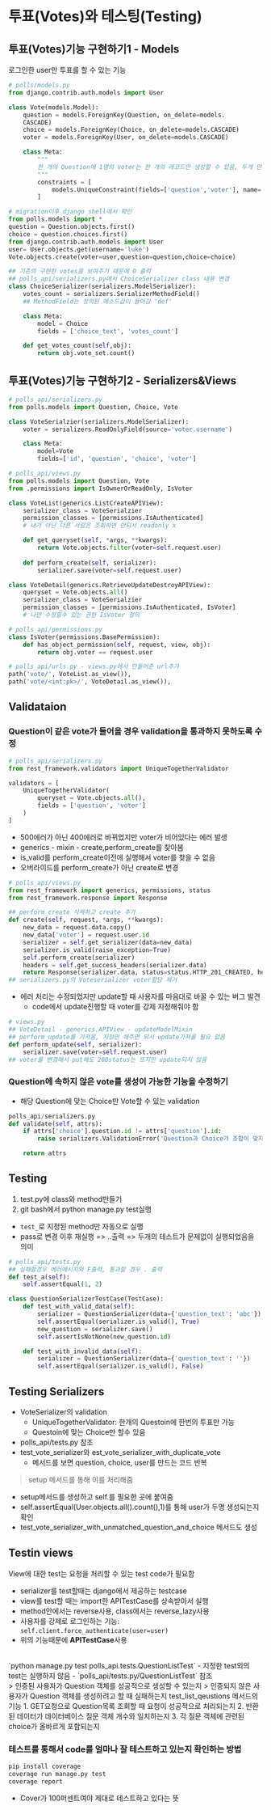 # 투표(Votes)와 테스팅(Testing)
## 투표(Votes)기능 구현하기1 - Models
로그인한 user만 투표를 할 수 있는 기능
```python
# polls/models.py
from django.contrib.auth.models import User

class Vote(models.Model):
    question = models.ForeignKey(Question, on_delete=models.
    CASCADE)
    choice = models.ForeignKey(Choice, on_delete=models.CASCADE)
    voter = models.ForeignKey(User, on_delete=models.CASCADE)

    class Meta:
        """
        한 개의 Question에 1명의 voter는 한 개의 레코드만 생성할 수 있음, 두개 만들시 해당 제약에 걸림
        """
        constraints = [
            models.UniqueConstraint(fields=['question','voter'], name='unique_voter_for_questions')
        ]

# migration이후 django shell에서 확인
from polls.models import *
question = Question.objects.first()
choice = question.choices.first()
from django.contrib.auth.models import User
user= User.objects.get(username='luke')
Vote.objects.create(voter=user,question=question,choice=choice)

## 기존의 구현한 votes을 보여주기 때문에 0 출력
## polls_api/serializers.py에서 ChoiceSerializer class 내용 변경
class ChoiceSerializer(serializers.ModelSerializer):
    votes_count = serializers.SerializerMethodField()
    ## MethodField는 정의된 메소드값이 들어감 'def'

    class Meta:
        model = Choice
        fields = ['choice_text', 'votes_count']

    def get_votes_count(self,obj):
        return obj.vote_set.count()

```

## 투표(Votes)기능 구현하기2 - Serializers&Views
```python
# polls_api/serializers.py
from polls.models import Question, Choice, Vote

class VoteSerialzier(serializers.ModelSerializer):
    voter = serializers.ReadOnlyField(source='voter.username')

    class Meta:
        model=Vote
        fields=['id', 'question', 'choice', 'voter']

# polls_api/views.py
from polls.models import Question, Vote
from .permissions import IsOwnerOrReadOnly, IsVoter

class VoteList(generics.ListCreateAPIView):
    serializer_class = VoteSerialzier
    permission_classes = [permissions.IsAuthenticated]
    # 내가 아닌 다른 사람은 조회하면 안되서 readonly x

    def get_queryset(self, *args, **kwargs):
        return Vote.objects.filter(voter=self.request.user)
    
    def perform_create(self, serializer):
        serializer.save(voter=self.request.user)

class VoteDetail(generics.RetrieveUpdateDestroyAPIView):
    queryset = Vote.objects.all()
    serializer_class = VoteSerialzier
    permission_classes = [permissions.IsAuthenticated, IsVoter]
    # 나만 수정할수 있는 권한 IsVoter 정의

# polls_api/permissions.py
class IsVoter(permissions.BasePermission):
    def has_object_permission(self, request, view, obj):
        return obj.voter == request.user

# polls_api/urls.py - views.py에서 만들어준 url추가
path('vote/', VoteList.as_view()),
path('vote/<int:pk>/', VoteDetail.as_view()),
```

## Validataion
### Question이 같은 vote가 들어올 경우 validation을 통과하지 못하도록 수정
```python
# polls_api/serializers.py
from rest_framework.validators import UniqueTogetherValidator

validators = [
    UniqueTogetherValidator(
        queryset = Vote.objects.all(),
        fields = ['question', 'voter']
    )
]
```
- 500에러가 아닌 400에러로 바뀌었지만 voter가 비어있다는 에러 발생 
- generics - mixin - create,perform_create를 찾아봄
- is_valid를 perform_create이전에 실행해서 voter를 찾을 수 없음
- 오버라이드를 perform_create가 아닌 create로 변경
 

```python 
# polls_api/views.py
from rest_framework import generics, permissions, status
from rest_framework.response import Response

## perform_create 삭제하고 create 추가
def create(self, request, *args, **kwargs):
    new_data = request.data.copy()
    new_data['voter'] = request.user.id
    serializer = self.get_serializer(data=new_data)
    serializer.is_valid(raise_exception=True)
    self.perform_create(serializer)
    headers = self.get_success_headers(serializer.data)
    return Response(serializer.data, status=status.HTTP_201_CREATED, headers=headers)
## serializers.py의 Voteserializer voter할당 제거 
```

- 에러 처리는 수정되었지만 update할 때 사용자를 마음대로 바꿀 수 있는 버그 발견
    + code에서 update진행할 때 voter를 강제 지정해줘야 함
```python
# views.py 
## VoteDetail - generics.APIView - updateModelMixin 
## perform_update를 가져옴, 지정만 해주면 되서 update가져올 필요 없음
def perform_update(self, serializer):
    serializer.save(voter=self.request.user)
## voter를 변경해서 put해도 200status는 뜨지만 update되지 않음
```

### Question에 속하지 않은 vote를 생성이 가능한 기능을 수정하기
- 해당 Question에 맞는 Choice만 Vote할 수 있는 validation
```python
polls_api/serializers.py
def validate(self, attrs):
    if attrs['choice'].question.id != attrs['question'].id:
        raise serializers.ValidationError('Question과 Choice가 조합이 맞지 않습니다.')

    return attrs
```

## Testing
1. test.py에 class와 method만들기
2. git bash에서 python manage.py test실행 
- `test_`로 지정된 method만 자동으로 실행
- pass로 변경 이후 재실행 => ..출력 => 두개의 테스트가 문제없이 실행되었음을 의미

```python
# polls_api/tests.py
## 실패할경우 에러메시지와 F출력, 통과할 경우 . 출력
def test_a(self):
    self.assertEqual(1, 2)

class QuestionSerializerTestCase(TestCase):
    def test_with_valid_data(self):
        serializer = QuestionSerializer(data={'question_text': 'abc'})
        self.assertEqual(serializer.is_valid(), True)
        new_question = serializer.save()
        self.assertIsNotNone(new_question.id)

    def test_with_invalid_data(self):
        serializer = QuestionSerializer(data={'question_text': ''})
        self.assertEqual(serializer.is_valid(), False)
```

## Testing Serializers
- VoteSerializer의 validation
    + UniqueTogetherValidator: 한개의 Questoin에 한번의 투표만 가능
    + Questoin에 맞는 Choice만 할수 있음
- polls_api/tests.py 참조
- test_vote_serializer와 est_vote_serializer_with_duplicate_vote 
    + 메서드를 보면 question, choice, user를 만드는 코드 반복
> setup 메서드를 통해 이를 처리해줌
- setup메서드를 생성하고 self.를 필요한 곳에 붙여줌 
- self.assertEqual(User.objects.all().count(),1)를 통해 user가 두명 생성되는지 확인
- test_vote_serializer_with_unmatched_question_and_choice 메서드도 생성


## Testin views
View에 대한 test는 요청을 처리할 수 있는 test code가 필요함
- serializer를 test할때는 django에서 제공하는 testcase
- view를 test할 때는 import한 APITestCase를 상속받아서 실행
- method안에서는 reverse사용, class에서는 reverse_lazy사용
- 사용자를 강제로 로그인하는 기능: `self.client.force_authenticate(user=user)`
- 위의 기능때문에 **APITestCase**사용
<br>
`python manage.py test polls_api.tests.QuestionListTest`
- 지정한 test외의 test는 실행하지 않음  
- `polls_api/tests.py/QuestionListTest` 참조 <br>
> 인증된 사용자가 Question 객체를 성공적으로 생성할 수 있는지
> 인증되지 않은 사용자가 Question 객체를 생성하려고 할 때 실패하는지
test_list_qeustions 메서드의 기능
1. GET요청으로 Question목록 조회할 때 요청이 성공적으로 처리되는지
2. 반환된 데이터가 데이터베이스 질문 객체 개수와 일치하는지
3. 각 질문 객체에 관련된 choice가 올바르게 포함되는지

### 테스트를 통해서 code를 얼마나 잘 테스트하고 있는지 확인하는 방법
```python 
pip install coverage
coverage run manage.py test
coverage report
```
- Cover가 100퍼센트여야 제대로 테스트하고 있다는 뜻

